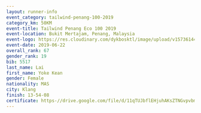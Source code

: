 ```yaml
--- 
layout: runner-info 
event_category: tailwind-penang-100-2019 
category_km: 50KM 
event-title: Tailwind Penang Eco 100 2019 
event-location: Bukit Mertajam, Penang, Malaysia 
event-logo: https://res.cloudinary.com/dykbosktl/image/upload/v1573614442/Logo/Logo_gqlzi3.jpg 
event-date: 2019-06-22 
overall_rank: 67
gender_rank: 19
bib: 5517
last_name: Lai
first_name: Yoke Kean
gender: Female
nationality: MAS
city: Klang
finish: 13-54-08
certificate: https-//drive.google.com/file/d/11qTUJbflEHjuhAKsZTNGvpvbmNGss9D/view?usp=sharing
--- 
```

